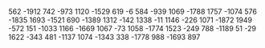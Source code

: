 562 -1912 742 -973 1120 -1529 619 -6 584 -939 1069 -1788 1757 -1074 576 -1835 1693 -1521 690 -1389 1312 -142 1338 -11 1146 -226 1071 -1872 1949 -572 151 -1033 1166 -1669 1067 -73 1058 -1774 1523 -249 788 -1189 51 -29 1622 -343 481 -1137 1074 -1343 338 -1778 988 -1693 897
